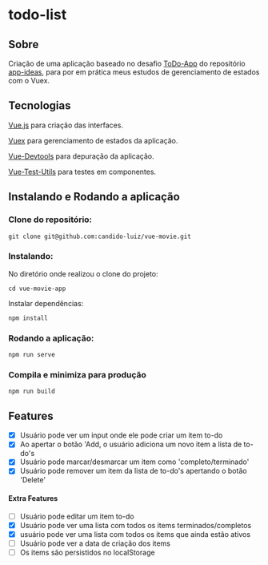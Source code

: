 # todo-list

## Sobre 
Criação de uma aplicação baseado no desafio [ToDo-App](https://github.com/florinpop17/app-ideas/blob/master/Projects/2-Intermediate/To-Do-App.md) do repositório [app-ideas](https://github.com/florinpop17/app-ideas), para por em prática meus estudos de gerenciamento de estados com o Vuex.

## Tecnologias
[Vue.js](https://vuejs.org/) para criação das interfaces.

[Vuex](https://vuex.vuejs.org/) para gerenciamento de estados da aplicação.

[Vue-Devtools](https://devtools.vuejs.org/) para depuração da aplicação.

[Vue-Test-Utils](https://vue-test-utils.vuejs.org/) para testes em componentes.

## Instalando e Rodando a aplicação 

### Clone do repositório: 
```
git clone git@github.com:candido-luiz/vue-movie.git   
```
### Instalando: 
No diretório onde realizou o clone do projeto:

```
cd vue-movie-app
```
Instalar dependências:
```
npm install
```

### Rodando a aplicação:
```
npm run serve
``` 

### Compila e minimiza para produção
```
npm run build
```
## Features
- [x] Usuário pode ver um input onde ele pode criar um item to-do
- [x] Ao apertar o botão 'Add, o usuário adiciona um novo item a lista de to-do's
- [x] Usuário pode marcar/desmarcar um item como 'completo/terminado'
- [x] Usuário pode remover um item da lista de to-do's apertando o botão 'Delete'

#### Extra Features
- [ ] Usuário pode editar um item to-do
- [x] Usuário pode ver uma lista com todos os items terminados/completos
- [x] usuário pode ver uma lista com todos os items que ainda estão ativos
- [ ] Usuário pode ver a data de criação dos items
- [ ] Os items são persistidos no localStorage
